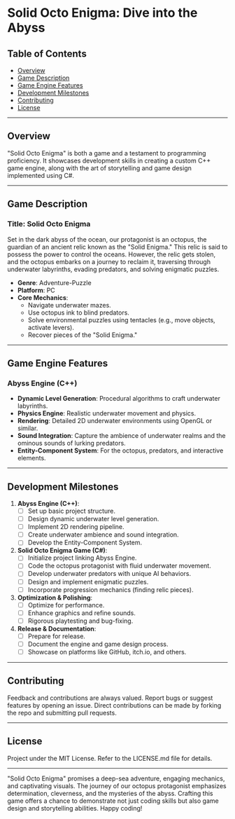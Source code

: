 # Solid Octo Enigma: Dive into the Abyss

## Table of Contents
- [Overview](#overview)
- [Game Description](#game-description)
- [Game Engine Features](#game-engine-features)
- [Development Milestones](#development-milestones)
- [Contributing](#contributing)
- [License](#license)

---

## Overview
"Solid Octo Enigma" is both a game and a testament to programming proficiency. It showcases development skills in creating a custom C++ game engine, along with the art of storytelling and game design implemented using C#.

---

## Game Description

### Title: Solid Octo Enigma

Set in the dark abyss of the ocean, our protagonist is an octopus, the guardian of an ancient relic known as the "Solid Enigma." This relic is said to possess the power to control the oceans. However, the relic gets stolen, and the octopus embarks on a journey to reclaim it, traversing through underwater labyrinths, evading predators, and solving enigmatic puzzles.

- **Genre**: Adventure-Puzzle
- **Platform**: PC
- **Core Mechanics**:
  - Navigate underwater mazes.
  - Use octopus ink to blind predators.
  - Solve environmental puzzles using tentacles (e.g., move objects, activate levers).
  - Recover pieces of the "Solid Enigma."

---

## Game Engine Features

### Abyss Engine (C++)

- **Dynamic Level Generation**: Procedural algorithms to craft underwater labyrinths.
- **Physics Engine**: Realistic underwater movement and physics.
- **Rendering**: Detailed 2D underwater environments using OpenGL or similar.
- **Sound Integration**: Capture the ambience of underwater realms and the ominous sounds of lurking predators.
- **Entity-Component System**: For the octopus, predators, and interactive elements.

---

## Development Milestones

1. **Abyss Engine (C++)**:
    - [ ] Set up basic project structure.
    - [ ] Design dynamic underwater level generation.
    - [ ] Implement 2D rendering pipeline.
    - [ ] Create underwater ambience and sound integration.
    - [ ] Develop the Entity-Component System.

2. **Solid Octo Enigma Game (C#)**:
    - [ ] Initialize project linking Abyss Engine.
    - [ ] Code the octopus protagonist with fluid underwater movement.
    - [ ] Develop underwater predators with unique AI behaviors.
    - [ ] Design and implement enigmatic puzzles.
    - [ ] Incorporate progression mechanics (finding relic pieces).

3. **Optimization & Polishing**:
    - [ ] Optimize for performance.
    - [ ] Enhance graphics and refine sounds.
    - [ ] Rigorous playtesting and bug-fixing.

4. **Release & Documentation**:
    - [ ] Prepare for release.
    - [ ] Document the engine and game design process.
    - [ ] Showcase on platforms like GitHub, itch.io, and others.

---

## Contributing

Feedback and contributions are always valued. Report bugs or suggest features by opening an issue. Direct contributions can be made by forking the repo and submitting pull requests.

---

## License

Project under the MIT License. Refer to the LICENSE.md file for details.

---

"Solid Octo Enigma" promises a deep-sea adventure, engaging mechanics, and captivating visuals. The journey of our octopus protagonist emphasizes determination, cleverness, and the mysteries of the abyss. Crafting this game offers a chance to demonstrate not just coding skills but also game design and storytelling abilities. Happy coding!
